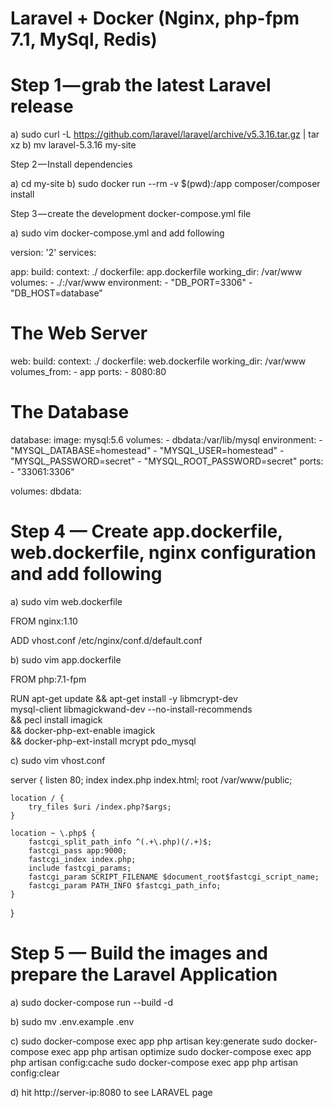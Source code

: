 # Laravel + Docker (Nginx, php-fpm 7.1, MySql, Redis)

# Step 1 — grab the latest Laravel release

  a) sudo curl -L https://github.com/laravel/laravel/archive/v5.3.16.tar.gz | tar xz
  b) mv laravel-5.3.16 my-site

Step 2 — Install dependencies

  a) cd my-site
  b) sudo docker run --rm -v $(pwd):/app composer/composer install

Step 3 — create the development docker-compose.yml file

  a) sudo vim docker-compose.yml and add following

version: '2'
services:

  app:
    build:
      context: ./
      dockerfile: app.dockerfile
    working_dir: /var/www
    volumes:
      - ./:/var/www
    environment:
      - "DB_PORT=3306"
      - "DB_HOST=database"

  # The Web Server
  web:
    build:
      context: ./
      dockerfile: web.dockerfile
    working_dir: /var/www
    volumes_from:
      - app
    ports:
      - 8080:80

  # The Database
  database:
    image: mysql:5.6
    volumes:
      - dbdata:/var/lib/mysql
    environment:
      - "MYSQL_DATABASE=homestead"
      - "MYSQL_USER=homestead"
      - "MYSQL_PASSWORD=secret"
      - "MYSQL_ROOT_PASSWORD=secret"
    ports:
        - "33061:3306"

volumes:
  dbdata:
  
# Step 4 — Create app.dockerfile, web.dockerfile, nginx configuration and add following
  
  a) sudo vim web.dockerfile
  
  FROM nginx:1.10

  ADD vhost.conf /etc/nginx/conf.d/default.conf
  
  b) sudo vim app.dockerfile
  
  FROM php:7.1-fpm

  RUN apt-get update && apt-get install -y libmcrypt-dev \
    mysql-client libmagickwand-dev --no-install-recommends \
    && pecl install imagick \
    && docker-php-ext-enable imagick \
    && docker-php-ext-install mcrypt pdo_mysql
   
   c) sudo vim vhost.conf
   
   server {
    listen 80;
    index index.php index.html;
    root /var/www/public;

    location / {
        try_files $uri /index.php?$args;
    }

    location ~ \.php$ {
        fastcgi_split_path_info ^(.+\.php)(/.+)$;
        fastcgi_pass app:9000;
        fastcgi_index index.php;
        include fastcgi_params;
        fastcgi_param SCRIPT_FILENAME $document_root$fastcgi_script_name;
        fastcgi_param PATH_INFO $fastcgi_path_info;
    }
   }
 
 # Step 5 — Build the images and prepare the Laravel Application
   
   a) sudo docker-compose run --build -d

   b) sudo mv .env.example .env
   
   c) sudo docker-compose exec app php artisan key:generate
      sudo docker-compose exec app php artisan optimize
      sudo docker-compose exec app php artisan config:cache
      sudo docker-compose exec app php artisan config:clear
   
   d) hit http://server-ip:8080 to see LARAVEL page
